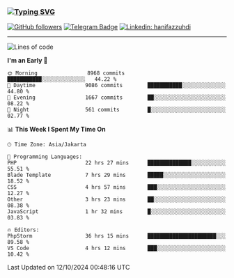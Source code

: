 ### [![Typing SVG](https://readme-typing-svg.herokuapp.com?font=lato&size=22&lines=Hi+There+👋)](https://git.io/typing-svg) 

[![GitHub followers](https://img.shields.io/github/followers/hanifazzuhdi?label=Follow&style=social)](https://github.com/hanifazzuhdi/?tab=follow) 
[![Telegram Badge](https://img.shields.io/badge/-hanif0198-blue?style=social&logo=telegram&link=https://www.t.me/hanif0198/)](https://www.t.me/hanif0198/) 
[![Linkedin: hanifazzuhdi](https://img.shields.io/badge/-hanifazzuhdi-blue?style=flat-square&logo=Linkedin&logoColor=white&link=https://www.linkedin.com/in/hanif-az-zuhdi-69688019b/)](https://www.linkedin.com/in/hanif-az-zuhdi-69688019b/) 

<hr/>

<!--START_SECTION:waka-->
![Lines of code](https://img.shields.io/badge/From%20Hello%20World%20I%27ve%20Written-69.8%20million%20lines%20of%20code-blue)

**I'm an Early 🐤** 

```text
🌞 Morning                8968 commits        ███████████░░░░░░░░░░░░░░   44.22 % 
🌆 Daytime                9086 commits        ███████████░░░░░░░░░░░░░░   44.80 % 
🌃 Evening                1667 commits        ██░░░░░░░░░░░░░░░░░░░░░░░   08.22 % 
🌙 Night                  561 commits         █░░░░░░░░░░░░░░░░░░░░░░░░   02.77 % 
```


📊 **This Week I Spent My Time On** 

```text
🕑︎ Time Zone: Asia/Jakarta

💬 Programming Languages: 
PHP                      22 hrs 27 mins      ██████████████░░░░░░░░░░░   55.51 % 
Blade Template           7 hrs 29 mins       █████░░░░░░░░░░░░░░░░░░░░   18.52 % 
CSS                      4 hrs 57 mins       ███░░░░░░░░░░░░░░░░░░░░░░   12.27 % 
Other                    3 hrs 23 mins       ██░░░░░░░░░░░░░░░░░░░░░░░   08.38 % 
JavaScript               1 hr 32 mins        █░░░░░░░░░░░░░░░░░░░░░░░░   03.83 % 

🔥 Editors: 
PhpStorm                 36 hrs 15 mins      ██████████████████████░░░   89.58 % 
VS Code                  4 hrs 12 mins       ███░░░░░░░░░░░░░░░░░░░░░░   10.42 % 
```


 Last Updated on 12/10/2024 00:48:16 UTC
<!--END_SECTION:waka-->
